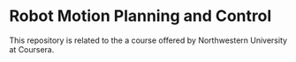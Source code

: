 # Robot Motion Planning and Control
This repository is related to the a course offered by Northwestern University at Coursera.
